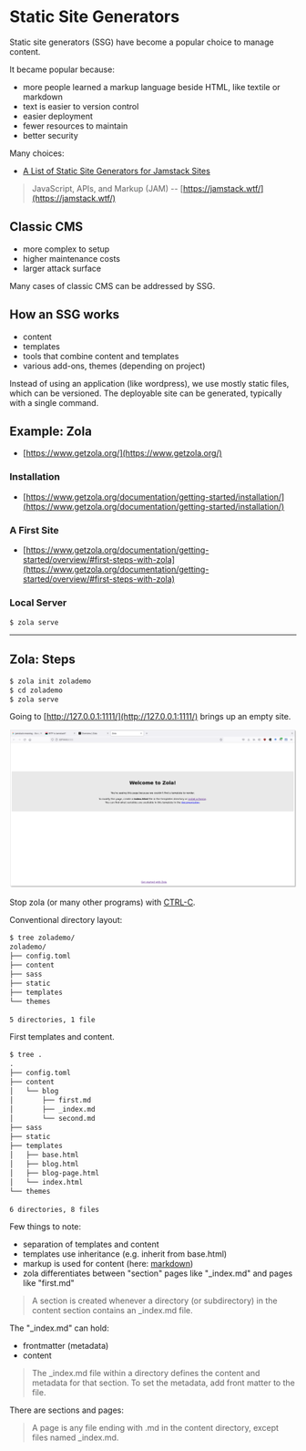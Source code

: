 # Static Site Generators

Static site generators (SSG) have become a popular choice to manage content.

It became popular because:

* more people learned a markup language beside HTML, like textile or markdown
* text is easier to version control
* easier deployment
* fewer resources to maintain
* better security

Many choices:

* [A List of Static Site Generators for Jamstack Sites](https://jamstack.org/generators/)

> JavaScript, APIs, and Markup (JAM) -- [https://jamstack.wtf/](https://jamstack.wtf/)

## Classic CMS

* more complex to setup
* higher maintenance costs
* larger attack surface

Many cases of classic CMS can be addressed by SSG.

## How an SSG works

* content
* templates
* tools that combine content and templates
* various add-ons, themes (depending on project)

Instead of using an application (like wordpress), we use mostly static files,
which can be versioned. The deployable site can be generated, typically with a
single command.

## Example: Zola

* [https://www.getzola.org/](https://www.getzola.org/)

### Installation

* [https://www.getzola.org/documentation/getting-started/installation/](https://www.getzola.org/documentation/getting-started/installation/)

### A First Site

* [https://www.getzola.org/documentation/getting-started/overview/#first-steps-with-zola](https://www.getzola.org/documentation/getting-started/overview/#first-steps-with-zola)

### Local Server

```
$ zola serve
```

----

## Zola: Steps

```
$ zola init zolademo
$ cd zolademo
$ zola serve
```

Going to [http://127.0.0.1:1111/](http://127.0.0.1:1111/) brings up an empty site.

![](static/zolaup.png)

Stop zola (or many other programs) with [CTRL-C](https://en.wikipedia.org/wiki/Control-C).

Conventional directory layout:

```shell
$ tree zolademo/
zolademo/
├── config.toml
├── content
├── sass
├── static
├── templates
└── themes

5 directories, 1 file
```

First templates and content.

```shell
$ tree .
.
├── config.toml
├── content
│   └── blog
│       ├── first.md
│       ├── _index.md
│       └── second.md
├── sass
├── static
├── templates
│   ├── base.html
│   ├── blog.html
│   ├── blog-page.html
│   └── index.html
└── themes

6 directories, 8 files
```

Few things to note:

* separation of templates and content
* templates use inheritance (e.g. inherit from base.html)
* markup is used for content (here: [markdown](https://en.wikipedia.org/wiki/Markdown))
* zola differentiates between "section" pages like "_index.md" and pages like "first.md"

> A section is created whenever a directory (or subdirectory) in the content section contains an _index.md file. 

The "_index.md" can hold:

* frontmatter (metadata)
* content

> The _index.md file within a directory defines the content and metadata for
> that section. To set the metadata, add front matter to the file.

There are sections and pages:

> A page is any file ending with .md in the content directory, except files named _index.md.

